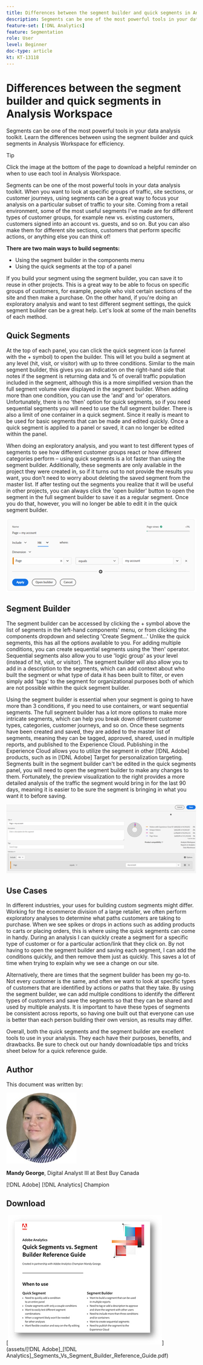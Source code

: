```yaml
---
title: Differences between the segment builder and quick segments in Analysis Workspace
description: Segments can be one of the most powerful tools in your data analysis toolkit. Learn the differences between using the segment builder and quick segments in Analysis Workspace for efficiency.
feature-set: [!DNL Analytics]
feature: Segmentation
role: User
level: Beginner
doc-type: article
kt: KT-13118
---
```

# Differences between the segment builder and quick segments in Analysis Workspace

Segments can be one of the most powerful tools in your data analysis toolkit. Learn the differences between using the segment builder and quick segments in Analysis Workspace for efficiency.

>[!TIP]
>
> Click the image at the bottom of the page to download a helpful reminder on when to use each tool in Analysis Workspace.

Segments can be one of the most powerful tools in your data analysis toolkit. When you want to look at specific groups of traffic, site sections, or customer journeys, using segments can be a great way to focus your analysis on a particular subset of traffic to your site. Coming from a retail environment, some of the most useful segments I've made are for different types of customer groups, for example new vs. existing customers, customers signed into an account vs. guests, and so on. But you can also make them for different site sections, customers that perform specific actions, or anything else you can think of!

**There are two main ways to build segments:**

* Using the segment builder in the components menu 
* Using the quick segments at the top of a panel

If you build your segment using the segment builder, you can save it to reuse in other projects. This is a great way to be able to focus on specific groups of customers, for example, people who visit certain sections of the site and then make a purchase. On the other hand, if you're doing an exploratory analysis and want to test different segment settings, the quick segment builder can be a great help. Let's look at some of the main benefits of each method.
 
## Quick Segments

At the top of each panel, you can click the quick segment icon (a funnel with the + symbol) to open the builder. This will let you build a segment at any level (hit, visit, or visitor) with up to three conditions. Similar to the main segment builder, this gives you an indication on the right-hand side that notes if the segment is returning data and % of overall traffic population included in the segment, although this is a more simplified version than the full segment volume view displayed in the segment builder. When adding more than one condition, you can use the 'and' and 'or' operators. Unfortunately, there is no 'then' option for quick segments, so if you need sequential segments you will need to use the full segment builder. There is also  a limit of one container in a quick segment. Since it really is meant to be used for basic segments that can be made and edited quickly. Once a quick segment is applied to a panel or saved, it can no longer be edited within the panel.

When doing an exploratory analysis, and you want to test different types of segments to see how different customer groups react or how different categories perform – using quick segments is a lot faster than using the segment builder. Additionally, these segments are only available in the project they were created in, so if it turns out to not provide the results you want, you don't need to worry about deleting the saved segment from the master list. If after testing out the segments you realize that it will be useful in other projects, you can always click the 'open builder' button to open the segment in the full segment builder to save it as a regular segment. Once you do that, however, you will no longer be able to edit it in the quick segment builder.

![Quick Segment](assets/quick-segement.png)
 
## Segment Builder

The segment builder can be accessed by clicking the + symbol above the list of segments in the left-hand components' menu, or from clicking the components dropdown and selecting 'Create Segment…' Unlike the quick segments, this has all the options available to you. For adding multiple conditions, you can create sequential segments using the 'then' operator. Sequential segments also allow you to use 'logic group' as your level (instead of hit, visit, or visitor). The segment builder will also allow you to add in a description to the segments, which can add context about who built the segment or what type of data it has been built to filter, or even simply add 'tags' to the segment for organizational purposes both of which are not possible within the quick segment builder.

Using the segment builder is essential when your segment is going to have more than 3 conditions, if you need to use containers, or want sequential segments. The full segment builder has a lot more options to make more intricate segments, which can help you break down different customer types, categories, customer journeys, and so on. Once these segments have been created and saved, they are added to the master list of segments, meaning they can be tagged, approved, shared, used in multiple reports, and published to the Experience Cloud. Publishing in the Experience Cloud allows you to utilize the segment in other [!DNL Adobe] products, such as in [!DNL Adobe] Target for personalization targeting. Segments built in the segment builder can't be edited in the quick segments panel, you will need to open the segment builder to make any changes to them. Fortunately, the preview visualization to the right provides a more detailed analysis of the traffic the segment would bring in for the last 90 days, meaning it is easier to be sure the segment is bringing in what you want it to before saving. 

![Segment Builder](assets/segment-builder-quick.png)

## Use Cases

In different industries, your uses for building custom segments might differ. Working for the ecommerce division of a large retailer, we often perform exploratory analyses to determine what paths customers are taking to purchase. When we see spikes or drops in actions such as adding products to carts or placing orders, this is where using the quick segments can come in handy. During an analysis I can quickly create a segment for a specific type of customer or for a particular action/link that they click on. By not having to open the segment builder and saving each segment, I can add the conditions quickly, and then remove them just as quickly. This saves a lot of time when trying to explain why we see a change on our site.
 
Alternatively, there are times that the segment builder has been my go-to. Not every customer is the same, and often we want to look at specific types of customers that are identified by actions or paths that they take. By using the segment builder, we can add multiple conditions to identify the different types of customers and save the segments so that they can be shared and used by multiple analysts. It is important to have these types of segments be consistent across reports, so having one built out that everyone can use is better than each person building their own version, as results may differ.

Overall, both the quick segments and the segment builder are excellent tools to use in your analysis. They each have their purposes, benefits, and drawbacks. Be sure to check out our handy downloadable tips and tricks sheet below for a quick reference guide. 

## Author

This document was written by:

![Mandy George](assets/mandy-george.jpg)

**Mandy George**, Digital Analyst III at Best Buy Canada

[!DNL Adobe] [!DNL Analytics] Champion

## Download

[![Quick Segments Download](assets/quick-segments-download-small.jpg)](assets/[!DNL Adobe]_[!DNL Analytics]_Segments_Vs_Segment_Builder_Reference_Guide.pdf)
